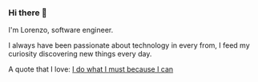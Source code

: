 ### Hi there 👋

I'm Lorenzo, software engineer.

I always have been passionate about technology in every from, I feed my curiosity discovering new things every day.

A quote that I love:
[I do what I must because I can](https://www.youtube.com/watch?v=Y6ljFaKRTrI)
